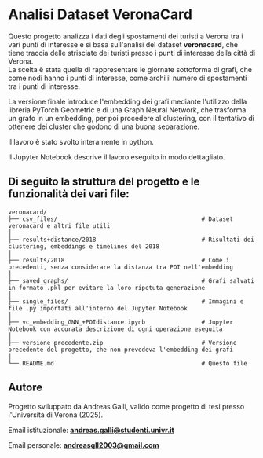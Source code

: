 # Analisi Dataset VeronaCard
Questo progetto analizza i dati degli spostamenti dei turisti a Verona tra i vari punti di interesse e si basa sull'analisi del dataset **veronacard**, che tiene traccia delle strisciate dei turisti presso i punti di interesse della città di Verona.  
La scelta è stata quella di rappresentare le giornate sottoforma di grafi, che come nodi hanno i punti di interesse, come archi il numero di spostamenti tra i punti di interesse.
  
  La versione finale introduce l'embedding dei grafi mediante l'utilizzo della libreria PyTorch Geometric e di una Graph Neural Network, che trasforma un grafo in un embedding, per poi procedere al clustering, con il tentativo di ottenere dei cluster che godono di una buona separazione.  

Il lavoro è stato svolto interamente in python.  

Il Jupyter Notebook descrive il lavoro eseguito in modo dettagliato.
## Di seguito la struttura del progetto e le funzionalità dei vari file:

```
veronacard/
├── csv_files/                                         # Dataset veronacard e altri file utili
│
├── results+distance/2018                              # Risultati dei clustering, embeddings e timelines del 2018
│
├── results/2018                                       # Come i precedenti, senza considerare la distanza tra POI nell'embedding
│
├── saved_graphs/                                      # Grafi salvati in formato .pkl per evitare la loro ripetuta generazione 
│
├── single_files/                                      # Immagini e file .py importati all'interno del Jupyter Notebook
│
├── vc_embedding_GNN_+POIdistance.ipynb                # Jupyter Notebook con accurata descrizione di ogni operazione eseguita
│
├── versione_precedente.zip                            # Versione precedente del progetto, che non prevedeva l'embedding dei grafi
│ 
└── README.md                                          # Questo file
```
## Autore
Progetto sviluppato da Andreas Galli, valido come progetto di tesi presso l'Università di Verona (2025).  

Email istituzionale: **andreas.galli@studenti.univr.it**

Email personale: **andreasgll2003@gmail.com**



